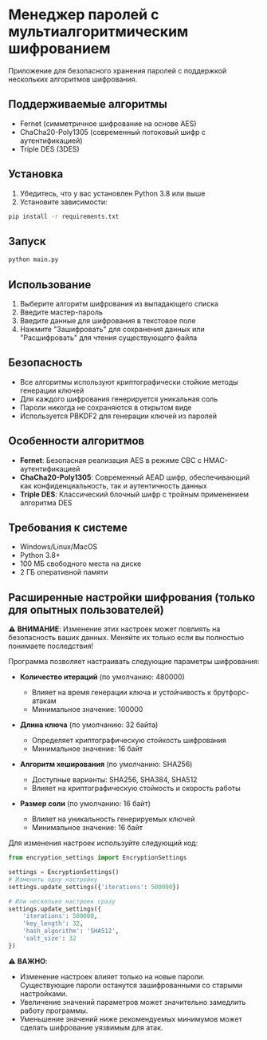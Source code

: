 # Менеджер паролей с мультиалгоритмическим шифрованием

Приложение для безопасного хранения паролей с поддержкой нескольких алгоритмов шифрования.

## Поддерживаемые алгоритмы

- Fernet (симметричное шифрование на основе AES)
- ChaCha20-Poly1305 (современный потоковый шифр с аутентификацией)
- Triple DES (3DES)

## Установка

1. Убедитесь, что у вас установлен Python 3.8 или выше
2. Установите зависимости:
```bash
pip install -r requirements.txt
```

## Запуск

```bash
python main.py
```

## Использование

1. Выберите алгоритм шифрования из выпадающего списка
2. Введите мастер-пароль
3. Введите данные для шифрования в текстовое поле
4. Нажмите "Зашифровать" для сохранения данных или "Расшифровать" для чтения существующего файла

## Безопасность

- Все алгоритмы используют криптографически стойкие методы генерации ключей
- Для каждого шифрования генерируется уникальная соль
- Пароли никогда не сохраняются в открытом виде
- Используется PBKDF2 для генерации ключей из паролей

## Особенности алгоритмов

- **Fernet**: Безопасная реализация AES в режиме CBC с HMAC-аутентификацией
- **ChaCha20-Poly1305**: Современный AEAD шифр, обеспечивающий как конфиденциальность, так и аутентичность данных
- **Triple DES**: Классический блочный шифр с тройным применением алгоритма DES

## Требования к системе

- Windows/Linux/MacOS
- Python 3.8+
- 100 МБ свободного места на диске
- 2 ГБ оперативной памяти 

## Расширенные настройки шифрования (только для опытных пользователей)

⚠️ **ВНИМАНИЕ**: Изменение этих настроек может повлиять на безопасность ваших данных. Меняйте их только если вы полностью понимаете последствия!

Программа позволяет настраивать следующие параметры шифрования:

- **Количество итераций** (по умолчанию: 480000)
  - Влияет на время генерации ключа и устойчивость к брутфорс-атакам
  - Минимальное значение: 100000

- **Длина ключа** (по умолчанию: 32 байта)
  - Определяет криптографическую стойкость шифрования
  - Минимальное значение: 16 байт

- **Алгоритм хеширования** (по умолчанию: SHA256)
  - Доступные варианты: SHA256, SHA384, SHA512
  - Влияет на криптографическую стойкость и скорость работы

- **Размер соли** (по умолчанию: 16 байт)
  - Влияет на уникальность генерируемых ключей
  - Минимальное значение: 16 байт

Для изменения настроек используйте следующий код:

```python
from encryption_settings import EncryptionSettings

settings = EncryptionSettings()
# Изменить одну настройку
settings.update_settings({'iterations': 500000})

# Или несколько настроек сразу
settings.update_settings({
    'iterations': 500000,
    'key_length': 32,
    'hash_algorithm': 'SHA512',
    'salt_size': 32
})
```

⚠️ **ВАЖНО**: 
- Изменение настроек влияет только на новые пароли. Существующие пароли останутся зашифрованными со старыми настройками.
- Увеличение значений параметров может значительно замедлить работу программы.
- Уменьшение значений ниже рекомендуемых минимумов может сделать шифрование уязвимым для атак. 
